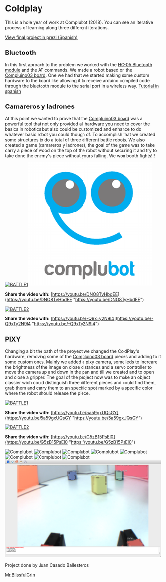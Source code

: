 # Coldplay

This is a hole year of work at Complubot (2018).
You can see an iterative process of learning along three different iterations.

[View final project in prezi (Spanish)](https://prezi.com/view/7CX09OP0vpYkgNWxYrQD/ "prezi")

## Bluetooth
In this first aproach to the problem we worked with the [HC-05 Bluetooth module](https://aprendiendoarduino.wordpress.com/tag/hc-05/ "HC-05 Bluetooth module") and the AT commands. We made a robot based on the [Compluino03 board](http://complubot.com/inicio/proyectos/compluino-03/ "Compluino03 board"). One we had that we started making some custom hardware to the board like allowing it to receive arduino compiled code through the bluetooth module to the serial port in a wireless way. [Tutorial in spanish](https://forum.arduino.cc/index.php?topic=418175.0 "Tutorial in spanish")

## Camareros y ladrones
At this point we wanted to prove that the [Compluino03 board](http://complubot.com/inicio/proyectos/compluino-03/ "Compluino03 board") was a powerful tool that not only provided all hardware you need to cover the basics in robotics but also could be customized and enhance to do whatever basic robot you could though of. To accomplish that we created some structures to do a total of three different battle robots. We also created a game (camareros y ladrones), the goal of the game was to take carry a piece of wood on the top of the robot without securing it and try to take done the enemy's piece without yours falling.
We won booth fights!!!

[![BATTLE1](http://img.youtube.com/vi/DNO8TyHbdEE/0.jpg)](https://youtu.be/DNO8TyHbdEE)![Imperdibles2.0](./Logo.png "Complubot")

**Share the video with:** [https://youtu.be/DNO8TyHbdEE](https://youtu.be/DNO8TyHbdEE "https://youtu.be/DNO8TyHbdEE")

[![BATTLE2](http://img.youtube.com/vi/-Q9xTy2N9l4/0.jpg)](https://youtu.be/-Q9xTy2N9l4)

**Share the video with:** [https://youtu.be/-Q9xTy2N9l4](https://youtu.be/-Q9xTy2N9l4 "https://youtu.be/-Q9xTy2N9l4")

## PIXY
Changing a bit the path of the proyect we changed the ColdPlay's hardware, removing some of the [Compluino03 board](http://complubot.com/inicio/proyectos/compluino-03/ "Compluino03 board") pieces and adding to it some custom ones. Mainly we added a [pixy](https://pixycam.com/pixy-cmucam5/ "pixy") camera, some leds to increare the brightness of the image on close distances and a servo controller to move the camera up and down in the pan and till we created and to open and close a gripper.
The goal of the project now was to make an object classier wich could distinguish three different pieces and could find them, grab them and carry them to an specific spot marked by a specific color where the robot should release the piece.

[![BATTLE1](http://img.youtube.com/vi/5a59gxUQsGY/0.jpg)](https://youtu.be/5a59gxUQsGY)

**Share the video with:** [https://youtu.be/5a59gxUQsGY](https://youtu.be/5a59gxUQsGY "https://youtu.be/5a59gxUQsGY")

[![BATTLE2](http://img.youtube.com/vi/G5zB15PsEl0/0.jpg)](https://youtu.be/G5zB15PsEl0)

**Share the video with:** [https://youtu.be/G5zB15PsEl0](https://youtu.be/G5zB15PsEl0 "https://youtu.be/G5zB15PsEl0")

![Complubot](./DATA/images/FRONTAL.png "Complubot")
![Complubot](./DATA/images/LATERAL.png "Complubot")
![Complubot](./DATA/images/UP.png "Complubot")
![Complubot](./DATA/images/ENTORNO.png "Complubot")
![Complubot](./DATA/images/CAMPO.png "Complubot")
![Complubot](./DATA/images/ENTORNO_2.png "Complubot")
![Complubot](./DATA/images/ENTORNO_3.png "Complubot")
![Complubot](./DATA/images/PIXY_COMPLUBOT.png "Complubot")
![Complubot](./DATA/images/Untitled.png "Complubot")

Project done by Juan Casado Ballesteros

[Mr.BlissfulGrin](http://www.mrblissfulgrin.com "mrblissfulgrin")
